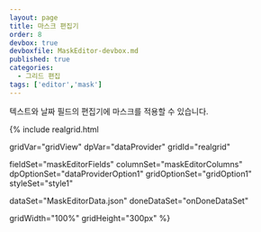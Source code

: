 ```yaml
---
layout: page
title: 마스크 편집기
order: 8
devbox: true
devboxfile: MaskEditor-devbox.md
published: true
categories:
  - 그리드 편집
tags: ['editor','mask']
---
```


텍스트와 날짜 필드의 편집기에 마스크를 적용할 수 있습니다. 

<script>
  var onGridSuccessDataSet = function(data, textStatus, jqXHR) {
    dataProvider.setRows(data);
  }
  var onDoneDataSet = function() {
  }
</script>

{% include realgrid.html

  gridVar="gridView"
  dpVar="dataProvider"
  gridId="realgrid"

  fieldSet="maskEditorFields"
  columnSet="maskEditorColumns"
  dpOptionSet="dataProviderOption1"
  gridOptionSet="gridOption1"
  styleSet="style1"

  dataSet="MaskEditorData.json"
  doneDataSet="onDoneDataSet"

  gridWidth="100%"
  gridHeight="300px" %}